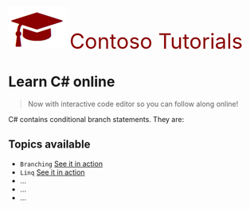 ![](Images/SiteLogo.png) <span style ="color:darkred;font-size:3em">Contoso Tutorials</span>

# Learn C# online
>Now with interactive code editor so you can follow along online!


C# contains conditional branch statements. They are:

## Topics available

* `Branching` [See it in action](BranchingDoc.md)
* `Linq` [See it in action](BranchingDoc.md)
* ...
* ...
* ...


